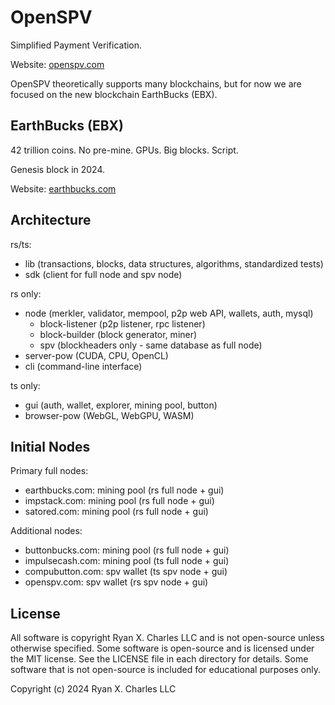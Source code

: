 # OpenSPV

Simplified Payment Verification.

Website: [openspv.com](https://openspv.com)

OpenSPV theoretically supports many blockchains, but for now we are focused on
the new blockchain EarthBucks (EBX).

## EarthBucks (EBX)

42 trillion coins. No pre-mine. GPUs. Big blocks. Script.

Genesis block in 2024.

Website: [earthbucks.com](https://earthbucks.com)

## Architecture

rs/ts:

- lib (transactions, blocks, data structures, algorithms, standardized tests)
- sdk (client for full node and spv node)

rs only:

- node (merkler, validator, mempool, p2p web API, wallets, auth, mysql)
  - block-listener (p2p listener, rpc listener)
  - block-builder (block generator, miner)
  - spv (blockheaders only - same database as full node)
- server-pow (CUDA, CPU, OpenCL)
- cli (command-line interface)

ts only:

- gui (auth, wallet, explorer, mining pool, button)
- browser-pow (WebGL, WebGPU, WASM)

## Initial Nodes

Primary full nodes:
- earthbucks.com: mining pool (rs full node + gui)
- impstack.com: mining pool (rs full node + gui)
- satored.com: mining pool (rs full node + gui)

Additional nodes:
- buttonbucks.com: mining pool (rs full node + gui)
- impulsecash.com: mining pool (ts full node + gui)
- compubutton.com: spv wallet (ts spv node + gui)
- openspv.com: spv wallet (rs spv node + gui)

## License

All software is copyright Ryan X. Charles LLC and is not open-source unless
otherwise specified. Some software is open-source and is licensed under the MIT
license. See the LICENSE file in each directory for details. Some software that
is not open-source is included for educational purposes only.

Copyright (c) 2024 Ryan X. Charles LLC